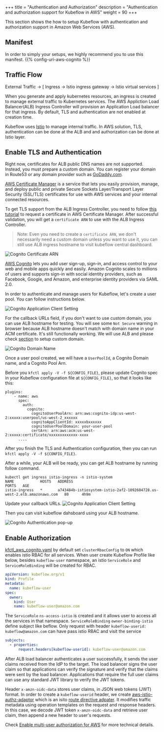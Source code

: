 +++
title = "Authentication and Authorization"
description = "Authentication and authorization support for Kubeflow in AWS"
weight = 90
+++

This section shows the how to setup Kubeflow with authentication and authorization support in Amazon Web Services (AWS).


## Manifest

In order to simply your setups, we highly recommend you to use this manifest.
{{% config-uri-aws-cognito %}}

## Traffic Flow
External Traffic → [ Ingress → Istio ingress gateway → Istio virtual services ]

When you generate and apply kubernetes resources, an ingress is created to manage external traffic to Kubernetes services. The AWS Appliction Load Balancer(ALB) Ingress Controller will provision an Application Load balancer for that ingress. By default, TLS and authentication are not enabled at creation time.

Kubeflow uses [Istio](https://istio.io/) to manage internal traffic. In AWS solution, TLS, authentication can be done at the ALB and and authorization can be done at Istio layer.

## Enable TLS and Authentication

Right now, certificates for ALB public DNS names are not supported. Instead, you must  prepare a custom domain. You can register your domain in Route53 or any domain provider such as [GoDaddy.com](https://www.godaddy.com/).

[AWS Certificate Manager](https://aws.amazon.com/certificate-manager/) is a service that lets you easily provision, manage, and deploy public and private Secure Sockets Layer/Transport Layer Security (SSL/TLS) certificates for use with AWS services and your internal connected resources.

To get TLS support from the ALB Ingress Controller, you need to follow [this tutorial](https://docs.aws.amazon.com/acm/latest/userguide/gs-acm-request-public.html) to request a certificate in AWS Certificate Manager. After successful validation, you will get a `certificate ARN` to use with the ALB Ingress Controller.

> Note: Even you need to create a `certificate ARN`, we don't necessarily need a custom domain unless you want to use it, you can still use ALB ingress hostname to visit kubeflow central dashboard.

<img src="/docs/images/aws/cognito-certarn.png"
  alt="Cognito Certificate ARN"
  class="mt-3 mb-3 border border-info rounded">

[AWS Cognito](https://aws.amazon.com/cognito/) lets you add user sign-up, sign-in, and access control to your web and mobile apps quickly and easily. Amazon Cognito scales to millions of users and supports sign-in with social identity providers, such as Facebook, Google, and Amazon, and enterprise identity providers via SAML 2.0.

In order to authenticate and manage users for Kubeflow, let's create a user pool. You can follow instructions below.

<img src="/docs/images/aws/cognito-alb-domain.png"
  alt="Cognito Application Client Setting"
  class="mt-3 mb-3 border border-info rounded">

For the callback URLs field, if you don't want to use custom domain, you can use ALB hostname for testing. You will see some `Not Secure` warning in browser because ALB hostname doesn't match with domain name in your ACM certificate. It's still functionally working. We will use ALB and please check [section](/docs/aws/custom-domain) to setup custom domain.

<img src="/docs/images/aws/cognito-domain.png"
  alt="Cognito Domain Name"
  class="mt-3 mb-3 border border-info rounded">

Once a user pool created, we will have a `UserPoolId`, a Cognito Domain name, and a Cognito Pool Arn.

Before you `kfctl apply -V -f ${CONFIG_FILE}`, please update Cognito spec in your Kubeflow
configuration file at `${CONFIG_FILE}`, so that it looks like this:

```
plugins:
    - name: aws
      spec:
        auth:
          cognito:
            cognitoUserPoolArn: arn:aws:cognito-idp:us-west-2:xxxxx:userpool/us-west-2_xxxxxx
            cognitoAppClientId: xxxxxbxxxxxx
            cognitoUserPoolDomain: your-user-pool
            certArn: arn:aws:acm:us-west-2:xxxxx:certificate/xxxxxxxxxxxxx-xxxx
      ....
```

After you finish the TLS and Authentication configuration, then you can run `kfctl apply -V -f ${CONFIG_FILE}`.

After a while, your ALB will be ready, you can get ALB hostname by running follow command.

```
kubectl get ingress istio-ingress -n istio-system
NAME            HOSTS   ADDRESS                                                                  PORTS   AGE
istio-ingress   *       a743484b-istiosystem-istio-2af2-1092604728.us-west-2.elb.amazonaws.com   80      4h9m
```

Update your callback URLs.
<img src="/docs/images/aws/cognito-alb-domain.png"
  alt="Cognito Application Client Setting"
  class="mt-3 mb-3 border border-info rounded">


Then you can visit kubeflow dahsboard using your ALB hostname.

<img src="/docs/images/aws/authentication.png"
  alt="Cognito Authentication pop-up"
  class="mt-3 mb-3 border border-info rounded">


## Enable Authorization

[kfctl_aws_cognito.yaml](https://github.com/kubeflow/manifests/blob/master/kfdef/kfctl_aws_cognito.yaml) by default set `clusterRbacConfig` to `ON` which enables istio RBAC for all services. When user create Kubeflow Profile like below, besides `kubeflow-user` namespace, an istio `ServiceRole` and `ServiceRoleBinding` will be created for RBAC.

```yaml
apiVersion: kubeflow.org/v1
kind: Profile
metadata:
  name: kubeflow-user
spec:
  owner:
    kind: User
    name: kubeflow-user@amazon.com
```

The `ServiceRole` `ns-access-istio` is created and it allows user to access all the services in that namespace. `ServiceRoleBinding` `owner-binding-istio` define subject like beflow. Only request with header `kubeflow-userid: kubeflow@amazon.com` can have pass istio RBAC and visit the service

```yaml
subjects:
  - properties:
      request.headers[kubeflow-userid]: kubeflow-user@amazon.com
```

After ALB load balancer authenticates a user successfully, it sends the user claims received from the IdP to the target. The load balancer signs the user claim so that applications can verify the signature and verify that the claims were sent by the load balancer. Applications that require the full user claims can use any standard JWT library to verify the JWT tokens.

Header `x-amzn-oidc-data` stores user claims, in JSON web tokens (JWT) format. In order to create a `kubeflow-userid` header, we create [aws-istio-authz-adaptor](https://github.com/kubeflow/manifests/tree/master/aws/aws-istio-authz-adaptor) which is an isito [route directive adpater](https://istio.io/docs/tasks/policy-enforcement/control-headers/). It modifies traffic metadata using operation templates on the request and response headers. In this case, we decode JWT token `x-amzn-oidc-data` and retrieve user claim, then append a new header to user's requests.

Check [Enable multi-user authorization for AWS](https://github.com/kubeflow/kubeflow/issues/4761) for more technical details.